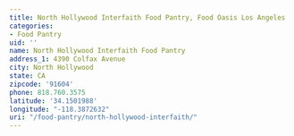 ```yaml
---
title: North Hollywood Interfaith Food Pantry, Food Oasis Los Angeles
categories:
- Food Pantry
uid: ''
name: North Hollywood Interfaith Food Pantry
address_1: 4390 Colfax Avenue
city: North Hollywood
state: CA
zipcode: '91604'
phone: 818.760.3575
latitude: '34.1501988'
longitude: "-118.3872632"
uri: "/food-pantry/north-hollywood-interfaith/"
---
```


